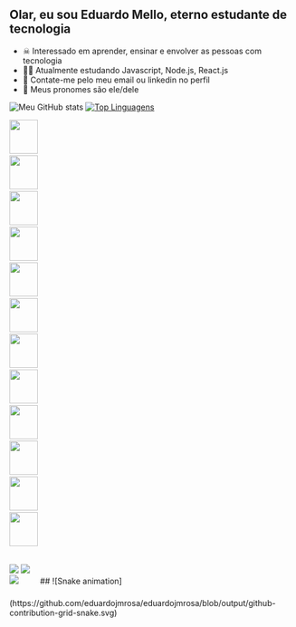  ## Olar, eu sou Eduardo Mello, eterno estudante de tecnologia
- ☠  Interessado em aprender, ensinar e envolver as pessoas com tecnologia
- 🐱‍👤 Atualmente estudando Javascript, Node.js, React.js
- 🤖 Contate-me pelo meu email ou linkedin no perfil
- 👾 Meus pronomes são ele/dele

![Meu GitHub stats](https://github-readme-stats.vercel.app/api?username=eduardojmrosa&show_icons=true&theme=radical)
[![Top Linguagens](https://github-readme-stats.vercel.app/api/top-langs/?username=eduardojmrosa&show_icons=true&theme=radical)](https://github.com/eduardojmrosa/github-readme-stats)
     <div style="display: inline-block; width: 50px; height: 60px">
        <img
        style="display: inline-block; width: 50px; height: 60px"
        src="https://cdn.jsdelivr.net/gh/devicons/devicon/icons/css3/css3-original-wordmark.svg"
      />
      <img
        style="display: inline-block; width: 50px; height: 60px"
        src="https://cdn.jsdelivr.net/gh/devicons/devicon/icons/express/express-original.svg"
      />
      <img
        style="display: inline-block; width: 50px; height: 60px"
        src="https://cdn.jsdelivr.net/gh/devicons/devicon/icons/firebase/firebase-plain-wordmark.svg"
      />
      <img
        style="display: inline-block; width: 50px; height: 60px"
        src="https://cdn.jsdelivr.net/gh/devicons/devicon/icons/git/git-original-wordmark.svg"
      />
      <img
        style="display: inline-block; width: 50px; height: 60px"
        src="https://cdn.jsdelivr.net/gh/devicons/devicon/icons/googlecloud/googlecloud-original.svg"
      />
      <img
        style="display: inline-block; width: 50px; height: 60px"
        src="https://cdn.jsdelivr.net/gh/devicons/devicon/icons/html5/html5-original-wordmark.svg"
      />
      <img
        style="display: inline-block; width: 50px; height: 60px"
        src="https://cdn.jsdelivr.net/gh/devicons/devicon/icons/javascript/javascript-original.svg"
      />
      <img
        style="display: inline-block; width: 50px; height: 60px"
        src="https://cdn.jsdelivr.net/gh/devicons/devicon/icons/mongodb/mongodb-original-wordmark.svg"
      />
      <img
        style="display: inline-block; width: 50px; height: 60px"
        src="https://cdn.jsdelivr.net/gh/devicons/devicon/icons/mysql/mysql-original-wordmark.svg"
      />
      <img
        style="display: inline-block; width: 50px; height: 60px"
        src="https://cdn.jsdelivr.net/gh/devicons/devicon/icons/nodejs/nodejs-original-wordmark.svg"
      />
      <img
        style="display: inline-block; width: 50px; height: 60px"
        src="https://cdn.jsdelivr.net/gh/devicons/devicon/icons/react/react-original-wordmark.svg"
      />
      <img
        style="display: inline-block; width: 50px; height: 60px"
        src="https://cdn.jsdelivr.net/gh/devicons/devicon/icons/tailwindcss/tailwindcss-plain.svg"
      />
    </div>
  ##
  <div style="display: inline-block; width: 50px; height: 60px">
      <a href="mailto:eduardojose222002@hotmail.com" style="display: inline-block"
        ><img
          src="https://img.shields.io/badge/Microsoft_Outlook-0078D4?style=for-the-badge&logo=microsoft-outlook&logoColor=white"
      /></a>
      <a href="mailto:eduardojose222002@gmail.com" style="display: inline-block"
        ><img
          src="https://img.shields.io/badge/Gmail-D14836?style=for-the-badge&logo=gmail&logoColor=white"
      /></a>
      <a
        href="https://www.linkedin.com/in/eduardo-jos%C3%A9-323241202/"
        style="display: inline-block"
        ><img
          src="https://img.shields.io/badge/LinkedIn-0077B5?style=for-the-badge&logo=linkedin&logoColor=white"
      /></a>
    </div>
    ##
    ![Snake animation](https://github.com/eduardojmrosa/eduardojmrosa/blob/output/github-contribution-grid-snake.svg)
  
